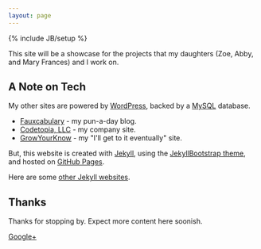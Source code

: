 ```yaml
---
layout: page
---
```

{% include JB/setup %}

This site will be a showcase for the projects that my daughters (Zoe, Abby, and
Mary Frances) and I work on.

## A Note on Tech

My other sites are powered by [WordPress](http://wordpress.org/), backed by a 
[MySQL](http://www.mysql.com/) database.

* [Fauxcabulary](http://www.fauxcabulary.org/) - my pun-a-day blog.
* [Codetopia, LLC](http://www.codetopia.com/) - my company site.
* [GrowYourKnow](http://www.growyourknow.com/) - my "I'll get to it eventually" site.

But, this website is created with [Jekyll](http://jekyllrb.com/), using the 
[JekyllBootstrap theme](http://jekyllbootstrap.com/), and hosted on 
[GitHub Pages](https://pages.github.com/).

Here are some [other Jekyll websites](https://github.com/mojombo/jekyll/wiki/Sites).

## Thanks

Thanks for stopping by. Expect more content here soonish.

<a href="https://plus.google.com/115289891490487608586" rel="publisher">Google+</a>


